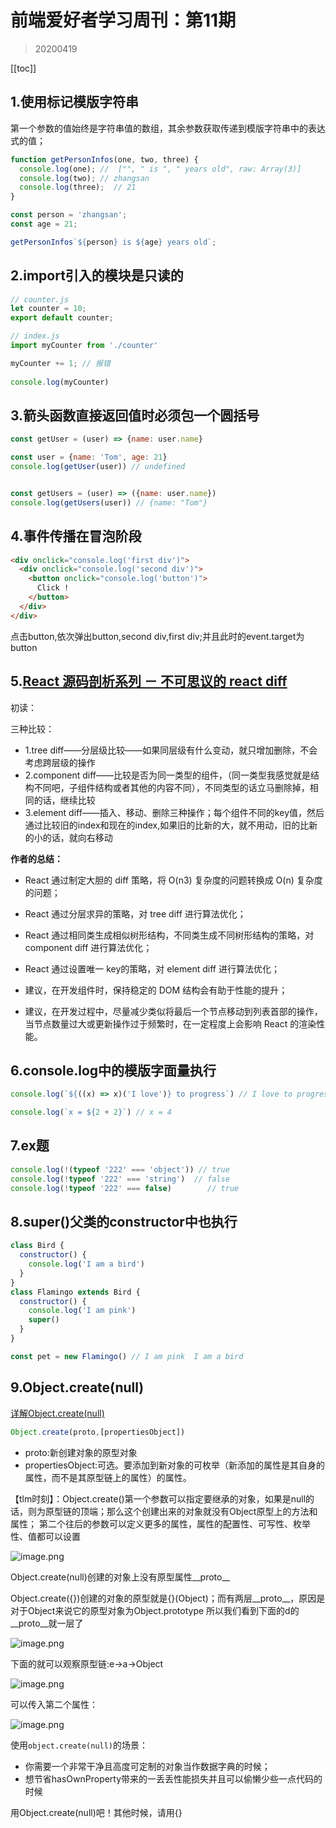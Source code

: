 # 前端爱好者学习周刊：第11期


>20200419

[[toc]]

## 1.使用标记模版字符串

第一个参数的值始终是字符串值的数组，其余参数获取传递到模版字符串中的表达式的值；

```js
function getPersonInfos(one, two, three) {
  console.log(one); //  ["", " is ", " years old", raw: Array(3)]
  console.log(two); // zhangsan
  console.log(three);  // 21
}

const person = 'zhangsan';
const age = 21;

getPersonInfos`${person} is ${age} years old`;
```

## 2.import引入的模块是只读的

```js {8}
// counter.js
let counter = 10;
export default counter;

// index.js
import myCounter from './counter'

myCounter += 1; // 报错
 
console.log(myCounter)
```

## 3.箭头函数直接返回值时必须包一个圆括号

```js
const getUser = (user) => {name: user.name}

const user = {name: 'Tom', age: 21}
console.log(getUser(user)) // undefined


const getUsers = (user) => ({name: user.name})
console.log(getUsers(user)) // {name: "Tom"}

```

## 4.事件传播在冒泡阶段

```html
<div onclick="console.log('first div')">
  <div onclick="console.log('second div')">
    <button onclick="console.log('button')">
      Click !
    </button>
  </div>
</div>
```

点击button,依次弹出button,second div,first div;并且此时的event.target为button

## 5.[React 源码剖析系列 － 不可思议的 react diff](https://www.jianshu.com/p/bb057ee6ccc4)

初读：

三种比较：

* 1.tree diff——分层级比较——如果同层级有什么变动，就只增加删除，不会考虑跨层级的操作
* 2.component diff——比较是否为同一类型的组件，（同一类型我感觉就是结构不同吧，子组件结构或者其他的内容不同），不同类型的话立马删除掉，相同的话，继续比较
* 3.element diff——插入、移动、删除三种操作；每个组件不同的key值，然后通过比较旧的index和现在的index,如果旧的比新的大，就不用动，旧的比新的小的话，就向右移动

**作者的总结：**

* React 通过制定大胆的 diff 策略，将 O(n3) 复杂度的问题转换成 O(n) 复杂度的问题；

* React 通过分层求异的策略，对 tree diff 进行算法优化；

* React 通过相同类生成相似树形结构，不同类生成不同树形结构的策略，对 component diff 进行算法优化；

* React 通过设置唯一 key的策略，对 element diff 进行算法优化；

* 建议，在开发组件时，保持稳定的 DOM 结构会有助于性能的提升；

* 建议，在开发过程中，尽量减少类似将最后一个节点移动到列表首部的操作，当节点数量过大或更新操作过于频繁时，在一定程度上会影响 React 的渲染性能。

## 6.console.log中的模版字面量执行

```js
console.log(`${((x) => x)('I love')} to progress`) // I love to progress

console.log(`x = ${2 + 2}`) // x = 4
```

## 7.ex题

```js
console.log(!(typeof '222' === 'object')) // true
console.log(!typeof '222' === 'string')	 // false
console.log(!typeof '222' === false)		// true
```

## 8.super()父类的constructor中也执行

```js
class Bird {
  constructor() {
    console.log('I am a bird')
  }
}
class Flamingo extends Bird {
  constructor() {
    console.log('I am pink')
    super()
  }
}

const pet = new Flamingo() // I am pink  I am a bird
```

## 9.Object.create(null)

[详解Object.create(null)](https://juejin.im/post/5acd8ced6fb9a028d444ee4e)

```js
Object.create(proto,[propertiesObject])
```

* proto:新创建对象的原型对象
* propertiesObject:可选。要添加到新对象的可枚举（新添加的属性是其自身的属性，而不是其原型链上的属性）的属性。

【tlm时刻】：Object.create()第一个参数可以指定要继承的对象，如果是null的话，则为原型链的顶端；那么这个创建出来的对象就没有Object原型上的方法和属性；
第二个往后的参数可以定义更多的属性，属性的配置性、可写性、枚举性、值都可以设置


![image.png](~@alias/review/review91.png)


<text-colorful color="red" bgColor="yellow">Object.create(null)创建的对象上没有原型属性__proto__</text-colorful>

<text-colorful color="red" bgColor="yellow">Object.create({})创建的对象的原型就是{}(Object)；而有两层__proto__，原因是对于Object来说它的原型对象为Object.prototype 所以我们看到下面的d的__proto__就一层了</text-colorful>

![image.png](~@alias/review/review92.png)


<text-colorful color="red" bgColor="yellow">下面的就可以观察原型链:e->a->Object</text-colorful>

![image.png](~@alias/review/review93.png)

<text-colorful color="red" bgColor="yellow">可以传入第二个属性：</text-colorful>

![image.png](~@alias/review/review94.png)

使用`object.create(null)`的场景：

* 你需要一个非常干净且高度可定制的对象当作数据字典的时候；
* 想节省hasOwnProperty带来的一丢丢性能损失并且可以偷懒少些一点代码的时候

用Object.create(null)吧！其他时候，请用{}


